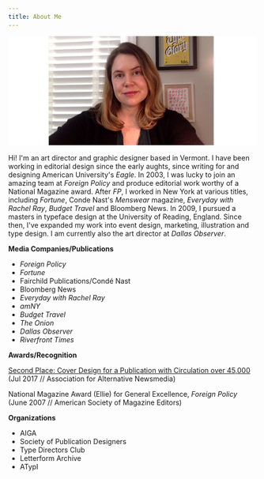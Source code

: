 ```yaml
---
title: About Me
---
```

![](/images/blogimages/About/schumacherheadshot.jpg)

Hi! I'm an art director and graphic designer based in Vermont. I have been working in editorial design since the early aughts, since writing for and designing American University's *Eagle*. In 2003, I was lucky to join an amazing team at <em>Foreign Policy</em> and produce editorial work worthy of a National Magazine award. After <em>FP</em>, I worked in New York at various titles, including <em>Fortune</em>, Conde Nast's <em>Menswear</em> magazine, <em>Everyday with Rachel Ray</em>, <em>Budget Travel</em> and Bloomberg News. In 2009, I pursued a masters in typeface design at the University of Reading, England. Since then, I've expanded my work into event design, marketing, illustration and type design. I am currently also the art director at <em>Dallas Observer</em>.


__Media Companies/Publications__
+ *Foreign Policy*
+ *Fortune*
+ Fairchild Publications/Condé Nast
+ Bloomberg News
+ *Everyday with Rachel Ray*
+ *amNY*
+ *Budget Travel*
+ *The Onion*
+ *Dallas Observer*
+ *Riverfront Times*

__Awards/Recognition__

[Second Place: Cover Design for a Publication with Circulation over 45,000](http://aan.org/aan/2017-aan-awards-winners-announced/) (Jul 2017 // Association for Alternative Newsmedia)

National Magazine Award (Ellie) for General Excellence, *Foreign Policy*
(June 2007 // American Society of Magazine Editors)

__Organizations__

+ AIGA
+ Society of Publication Designers
+ Type Directors Club
+ Letterform Archive
+ ATypI